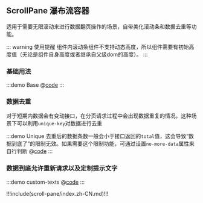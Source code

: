 ## ScrollPane 瀑布流容器

适用于需要无限滚动来进行数据翻页操作的场景，自带美化滚动条和数据去重等功能。

::: warning 使用提醒
组件内滚动条组件不支持动态高度，所以组件需要有初始高度值（无论是组件自身高度或者继承自父级dom的高度）。
:::

### 基础用法

:::demo Base
@[code](../.vuepress/demo/scroll-pane/Base.vue)
:::

### 数据去重

对于短期内数据会有变动接口，在分页请求过程中会出现数据重复的情况。这种场景下可以利用`unique-key`对数据进行去重

:::demo Unique 去重后的数据条数一般会小于接口返回的`total`值，这会导致“数据到底了”的限制无效。如果需要这个限制功能，可通过设置`no-more-data`属性来自行判断
@[code](../.vuepress/demo/scroll-pane/Unique.vue)
:::

### 数据到底允许重新请求以及定制提示文字

:::demo custom-texts
@[code](../.vuepress/demo/scroll-pane/custom-texts.vue)
:::


!!!include(scroll-pane/index.zh-CN.md)!!!